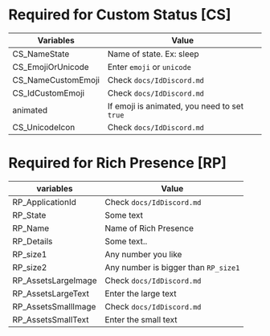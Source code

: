 # Required for Custom Status [CS]
| Variables  | Value |
| ------------- | ------------- |
| CS_NameState  | Name of state. Ex: sleep |
| CS_EmojiOrUnicode  | Enter `emoji` or `unicode`  |
| CS_NameCustomEmoji | Check `docs/IdDiscord.md` |
| CS_IdCustomEmoji | Check `docs/IdDiscord.md`|
| animated | If emoji is animated, you need to set `true` |
| CS_UnicodeIcon | Check `docs/IdDiscord.md` |

# Required for Rich Presence [RP]
| variables  | Value |
| ------------- | ------------- |
| RP_ApplicationId  | Check `docs/IdDiscord.md` |
| RP_State  | Some text  |
| RP_Name | Name of Rich Presence |
| RP_Details | Some text.. |
| RP_size1 | Any number you like |
| RP_size2 | Any number is bigger than `RP_size1` |
| RP_AssetsLargeImage | Check `docs/IdDiscord.md` |
| RP_AssetsLargeText | Enter the large text |
| RP_AssetsSmallImage | Check `docs/IdDiscord.md` |
| RP_AssetsSmallText | Enter the small text |